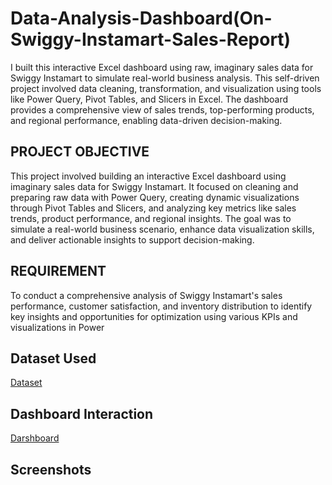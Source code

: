# Data-Analysis-Dashboard(On-Swiggy-Instamart-Sales-Report)
I built this interactive Excel dashboard using raw, imaginary sales data for Swiggy Instamart to simulate real-world business analysis. This self-driven project involved data cleaning, transformation, and visualization using tools like Power Query, Pivot Tables, and Slicers in Excel. The dashboard provides a comprehensive view of sales trends, top-performing products, and regional performance, enabling data-driven decision-making.

## PROJECT OBJECTIVE
This project involved building an interactive Excel dashboard using imaginary sales data for Swiggy Instamart. It focused on cleaning and preparing raw data with Power Query, creating dynamic visualizations through Pivot Tables and Slicers, and analyzing key metrics like sales trends, product performance, and regional insights. The goal was to simulate a real-world business scenario, enhance data visualization skills, and deliver actionable insights to support decision-making.

## REQUIREMENT
To conduct a comprehensive analysis of Swiggy Instamart's sales performance, customer satisfaction, and inventory distribution to identify key insights and opportunities for optimization using various KPIs and visualizations in Power 

## Dataset Used 
<a href ="https://github.com/darshant15/Data-Analysis-Dashboard-On-Swiggy-Instamart-Sales-Report-/blob/fa491b7997befe793b6c58b3099cc1051874dc29/Swiggy-Instamart-project.xlsx">Dataset</a>

## Dashboard Interaction 
<a href ="https://github.com/darshant15/Data-Analysis-Dashboard-On-Swiggy-Instamart-Sales-Report-/blob/25ace7a8ee35a2192c2ebb2b2da1a45131f6bc2c/DASHBOARD(SWIGGY).png">Darshboard</a>

## Screenshots
